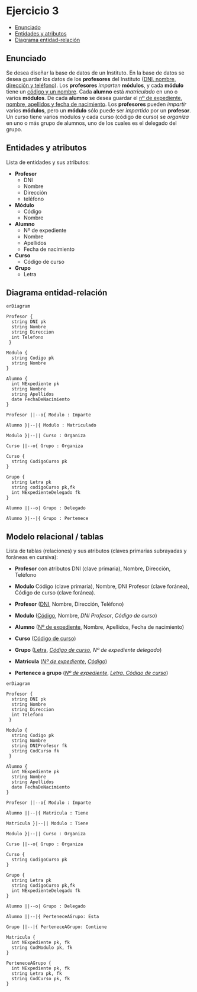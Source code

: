 # Ejercicio 3

<!-- toc -->

- [Enunciado](#enunciado)
- [Entidades y atributos](#entidades-y-atributos)
- [Diagrama entidad-relación](#diagrama-entidad-relacion)

<!-- tocstop -->

## Enunciado

Se desea diseñar la base de datos de un Instituto. En la base de datos se desea guardar los datos de los **profesores** del Instituto (<ins>DNI, nombre, dirección y teléfono</ins>). Los **profesores** _imparten_ **módulos**, y cada **módulo** tiene un <ins>código y un nombre</ins>. Cada **alumno** está _matriculado_ en uno o varios **módulos**. De cada **alumno** se desea guardar el <ins>nº de expediente, nombre, apellidos y fecha de nacimiento</ins>. Los **profesores** pueden _impartir_ varios **módulos**, pero un **módulo** sólo puede ser _impartido_ por un **profesor**. Un curso tiene varios módulos y cada curso (código de curso) se _organiza_ en uno o más grupo de alumnos, uno de los cuales es el delegado del grupo.

## Entidades y atributos

Lista de entidades y sus atributos:

* **Profesor**
  * DNI
  * Nombre
  * Dirección
  * teléfono
* **Módulo**
  * Código
  * Nombre
* **Alumno**
  * Nº de expediente
  * Nombre
  * Apellidos
  * Fecha de nacimiento
* **Curso**
  * Código de curso
* **Grupo**
  * Letra

## Diagrama entidad-relación

```mermaid
erDiagram

Profesor {
  string DNI pk
  string Nombre
  string Direccion
  int Telefono
 }

Modulo {
  string Codigo pk
  string Nombre
}

Alumno {
  int NExpediente pk
  string Nombre
  string Apellidos
  date FechaDeNacimiento
}

Profesor ||--o{ Modulo : Imparte

Alumno }|--|{ Modulo : Matriculado

Modulo }|--|| Curso : Organiza

Curso ||--o{ Grupo : Organiza

Curso {
  string CodigoCurso pk
}

Grupo {
  string Letra pk
  string codigoCurso pk,fk
  int NExpedienteDelegado fk
}

Alumno ||--o| Grupo : Delegado

Alumno }|--|{ Grupo : Pertenece
```

## Modelo relacional / tablas

Lista de tablas (relaciones) y sus atributos (claves primarias subrayadas y foráneas en cursiva):

* **Profesor** con atributos DNI (clave primaria), Nombre, Dirección, Teléfono
* **Modulo** Código (clave primaria), Nombre, DNI Profesor (clave foránea), Código de curso (clave foránea).

* **Profesor** (<ins>DNI</ins>, Nombre, Dirección, Teléfono)
* **Modulo** (<ins>Código</ins>, Nombre, _DNI Profesor_, _Código de curso_)
* **Alumno** (<ins>Nº de expediente</ins>, Nombre, Apellidos, Fecha de nacimiento)
* **Curso** (<ins>Código de curso</ins>)
* **Grupo** (<ins>Letra</ins>, <ins>_Código de curso_</ins>, _Nº de expediente delegado_)

* **Matricula** (<ins>_Nº de expediente_</ins>, <ins>_Código_</ins>)
* **Pertenece a grupo** (<ins>_Nº de expediente_</ins>, <ins>_Letra_</ins><ins>, _Código de curso_</ins>)

```mermaid
erDiagram

Profesor {
  string DNI pk
  string Nombre
  string Direccion
  int Telefono
 }

Modulo {
  string Codigo pk
  string Nombre
  string DNIProfesor fk
  string CodCurso fk
 }

Alumno {
  int NExpediente pk
  string Nombre
  string Apellidos
  date FechaDeNacimiento
}

Profesor ||--o{ Modulo : Imparte

Alumno ||--|{ Matricula : Tiene

Matricula }|--|| Modulo : Tiene

Modulo }|--|| Curso : Organiza

Curso ||--o{ Grupo : Organiza

Curso {
  string CodigoCurso pk
}

Grupo {
  string Letra pk
  string CodigoCurso pk,fk
  int NExpedienteDelegado fk
}

Alumno ||--o| Grupo : Delegado

Alumno ||--|{ PerteneceAGrupo: Esta

Grupo ||--|{ PerteneceAGrupo: Contiene

Matricula {
  int NExpediente pk, fk
  string CodModulo pk, fk 
}

PerteneceAGrupo {
  int NExpediente pk, fk
  string Letra pk, fk
  string CodCurso pk, fk
}
```
